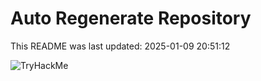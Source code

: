 # Auto Regenerate Repository

This README was last updated: 2025-01-09 20:51:12

 ![TryHackMe](https://tryhackme.com/badge/533634)